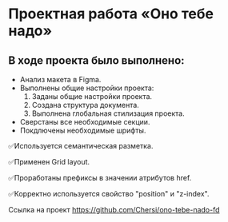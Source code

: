 # Проектная работа «Оно тебе надо»

## В ходе проекта было выполнено:
* Анализ макета в Figma.
* Выполнены общие настройки проекта:
    1. Заданы общие настройки проекта.
    2. Создана структура документа.
    3. Выполнена глобальная стилизация проекта.
* Сверстаны все необходимые секции.
* Покдлючены необходимые шрифты.

✅Используется семантическая разметка.

✅Применен Grid layout.

✅Проработаны префиксы в значении атрибутов href.

✅Корректно используется свойство "position" и "z-index".


Ссылка на проект https://github.com/Chersi/ono-tebe-nado-fd